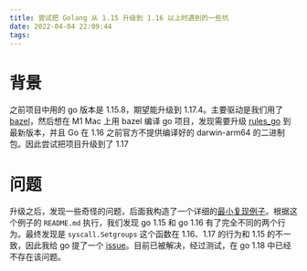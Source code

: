 ```yaml
---
title: 尝试把 Golang 从 1.15 升级到 1.16 以上时遇到的一些坑
date: 2022-04-04 22:09:44
tags:
---
```


# 背景

之前项目中用的 go 版本是 1.15.8，期望能升级到 1.17.4。主要驱动是我们用了 [bazel](https://bazel.build)，然后想在 M1 Mac 上用 bazel 编译 go 项目，发现需要升级 [rules_go](https://github.com/bazelbuild/rules_go) 到最新版本，并且 Go 在 1.16 之前官方不提供编译好的 darwin-arm64 的二进制包。因此尝试把项目升级到了 1.17

# 问题

升级之后，发现一些奇怪的问题，后面我构造了一个详细的[最小复现例子](https://github.com/weixiao-huang/golang-setgroups-hang)。根据这个例子的 `README.md` 执行，我们发现 go 1.15 和 go 1.16 有了完全不同的两个行为。最终发现是 `syscall.Setgroups` 这个函数在 1.16、1.17 的行为和 1.15 的不一致，因此我给 go 提了一个 [issue](https://github.com/golang/go/issues/50113)。目前已被解决，经过测试，在 go 1.18 中已经不存在该问题。

